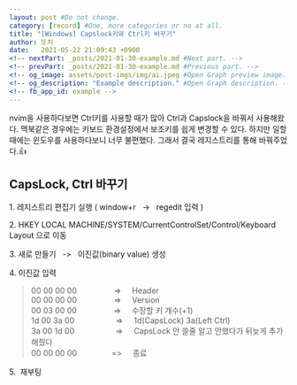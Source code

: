 ```yaml
---
layout: post #Do not change.
category: [record] #One, more categories or no at all.
title: "[Windows] Capslock키와 Ctrl키 바꾸기" 
author: 또치 
date:   2021-05-22 21:09:43 +0900
<!-- nextPart: _posts/2021-01-30-example.md #Next part. -->
<!-- prevPart: _posts/2021-01-30-example.md #Previous part. -->
<!-- og_image: assets/post-imgs/img/ai.jpeg #Open Graph preview image. -->
<!-- og_description: "Example description." #Open Graph description. -->
<!-- fb_app_id: example -->
---
```


nvim을 사용하다보면 Ctrl키를 사용할 때가 많아 Ctrl과  Capslock을 바꿔서 사용해왔다. 맥북같은 경우에는 키보드 환경설정에서 보조키를 쉽게 변경할 수 있다. 하지만 일할때에는 윈도우를 사용하다보니 너무 불편했다. 그래서 결국 레지스트리를 통해 바꿔주었다.👍

## CapsLock, Ctrl 바꾸기 

1.&nbsp;레지스트리 편집기 실행 ( window+r &nbsp; -> &nbsp; regedit 입력 )

<!-- 2.&nbsp;HKEY_LOCAL_MACHINE/SYSTEM/CurrentControlSet/Control/Keyboard Layout 으로 이동 -->
2.&nbsp;HKEY LOCAL MACHINE/SYSTEM/CurrentControlSet/Control/Keyboard Layout 으로 이동

3.&nbsp;새로 만들기 &nbsp; -> &nbsp; 이진값(binary value) 생성

4.&nbsp;이진값 입력
> 00 00 00 00 &nbsp; &nbsp; &nbsp; &nbsp; &nbsp; &nbsp; &nbsp; &nbsp; => &nbsp; &nbsp;  Header   
00 00 00 00 &nbsp; &nbsp; &nbsp; &nbsp; &nbsp; &nbsp; &nbsp; &nbsp; => &nbsp; &nbsp;  Version   
00 03 00 00	&nbsp; &nbsp; &nbsp; &nbsp; &nbsp; &nbsp; &nbsp; &nbsp; => &nbsp; &nbsp;  수장할 키 개수(+1)  
1d 00 3a 00 &nbsp; &nbsp; &nbsp; &nbsp; &nbsp; &nbsp; &nbsp; &nbsp; &nbsp; => &nbsp; &nbsp;  1d(CapsLock) 3a(Left Ctrl)  
3a 00 1d 00 &nbsp; &nbsp; &nbsp; &nbsp; &nbsp; &nbsp; &nbsp; &nbsp; &nbsp; => &nbsp; &nbsp;  CapsLock 안 쓸줄 알고 안했다가 뒤늦게 추가해줬다  
00 00 00 00 &nbsp; &nbsp; &nbsp; &nbsp; &nbsp; &nbsp; &nbsp; &nbsp;=> &nbsp; &nbsp; 종료

5.&nbsp; 재부팅 




